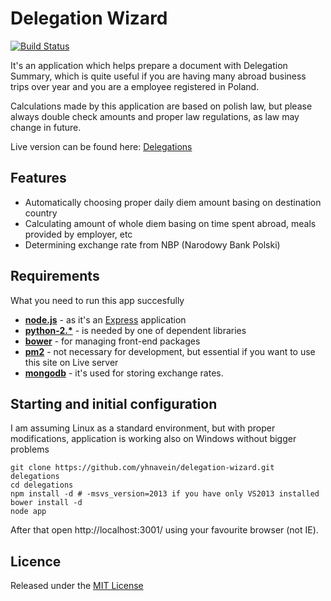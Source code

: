 Delegation Wizard
=====================

[![Build Status](https://travis-ci.org/yhnavein/delegation-wizard.svg?branch=master)](https://travis-ci.org/yhnavein/delegation-wizard)

It's an application which helps prepare a document with Delegation Summary, which is quite useful
if you are having many abroad business trips over year and you are a employee registered in Poland.

Calculations made by this application are based on polish law, but please always double check amounts
and proper law regulations, as law may change in future.

Live version can be found here: [Delegations](http://delegations.puredev.eu)

## Features

* Automatically choosing proper daily diem amount basing on destination country
* Calculating amount of whole diem basing on time spent abroad, meals provided by employer, etc
* Determining exchange rate from NBP (Narodowy Bank Polski)

## Requirements

What you need to run this app succesfully

* **[node.js](http://nodejs.org)** - as it's an [Express](http://expressjs.com/) application
* **[python-2.*](www.python.org/download/)** - is needed by one of dependent libraries
* **[bower](http://bower.io/)** - for managing front-end packages
* **[pm2](https://github.com/Unitech/pm2)** - not necessary for development, but essential if you want to use this site on Live server
* **[mongodb](http://www.mongodb.org/)** - it's used for storing exchange rates.

## Starting and initial configuration

I am assuming Linux as a standard environment, but with proper modifications, application is working also on Windows without bigger problems

```
git clone https://github.com/yhnavein/delegation-wizard.git delegations
cd delegations
npm install -d # -msvs_version=2013 if you have only VS2013 installed
bower install -d
node app
```

After that open http://localhost:3001/ using your favourite browser (not IE).


## Licence

Released under the [MIT License](http://opensource.org/licenses/mit-license.php)